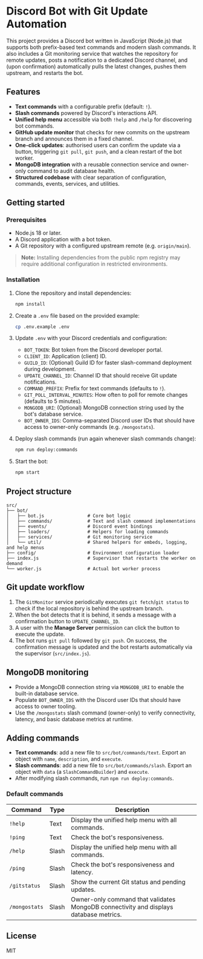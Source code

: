 # Discord Bot with Git Update Automation

This project provides a Discord bot written in JavaScript (Node.js) that supports both prefix-based text commands and modern slash commands. It also includes a Git monitoring service that watches the repository for remote updates, posts a notification to a dedicated Discord channel, and (upon confirmation) automatically pulls the latest changes, pushes them upstream, and restarts the bot.

## Features

- **Text commands** with a configurable prefix (default: `!`).
- **Slash commands** powered by Discord's interactions API.
- **Unified help menu** accessible via both `!help` and `/help` for discovering bot commands.
- **GitHub update monitor** that checks for new commits on the upstream branch and announces them in a fixed channel.
- **One-click updates**: authorised users can confirm the update via a button, triggering `git pull`, `git push`, and a clean restart of the bot worker.
- **MongoDB integration** with a reusable connection service and owner-only command to audit database health.
- **Structured codebase** with clear separation of configuration, commands, events, services, and utilities.

## Getting started

### Prerequisites

- Node.js 18 or later.
- A Discord application with a bot token.
- A Git repository with a configured upstream remote (e.g. `origin/main`).

> **Note:** Installing dependencies from the public npm registry may require additional configuration in restricted environments.

### Installation

1. Clone the repository and install dependencies:

   ```bash
   npm install
   ```

2. Create a `.env` file based on the provided example:

   ```bash
   cp .env.example .env
   ```

3. Update `.env` with your Discord credentials and configuration:

   - `BOT_TOKEN`: Bot token from the Discord developer portal.
   - `CLIENT_ID`: Application (client) ID.
   - `GUILD_ID`: (Optional) Guild ID for faster slash-command deployment during development.
   - `UPDATE_CHANNEL_ID`: Channel ID that should receive Git update notifications.
   - `COMMAND_PREFIX`: Prefix for text commands (defaults to `!`).
   - `GIT_POLL_INTERVAL_MINUTES`: How often to poll for remote changes (defaults to 5 minutes).
   - `MONGODB_URI`: (Optional) MongoDB connection string used by the bot's database service.
   - `BOT_OWNER_IDS`: Comma-separated Discord user IDs that should have access to owner-only commands (e.g. `/mongostats`).

4. Deploy slash commands (run again whenever slash commands change):

   ```bash
   npm run deploy:commands
   ```

5. Start the bot:

   ```bash
   npm start
   ```

## Project structure

```
src/
├── bot/
│   ├── bot.js                # Core bot logic
│   ├── commands/             # Text and slash command implementations
│   ├── events/               # Discord event bindings
│   ├── loaders/              # Helpers for loading commands
│   ├── services/             # Git monitoring service
│   └── util/                 # Shared helpers for embeds, logging, and help menus
├── config/                   # Environment configuration loader
├── index.js                  # Supervisor that restarts the worker on demand
└── worker.js                 # Actual bot worker process
```

## Git update workflow

1. The `GitMonitor` service periodically executes `git fetch`/`git status` to check if the local repository is behind the upstream branch.
2. When the bot detects that it is behind, it sends a message with a confirmation button to `UPDATE_CHANNEL_ID`.
3. A user with the **Manage Server** permission can click the button to execute the update.
4. The bot runs `git pull` followed by `git push`. On success, the confirmation message is updated and the bot restarts automatically via the supervisor (`src/index.js`).

## MongoDB monitoring

- Provide a MongoDB connection string via `MONGODB_URI` to enable the built-in database service.
- Populate `BOT_OWNER_IDS` with the Discord user IDs that should have access to owner tooling.
- Use the `/mongostats` slash command (owner-only) to verify connectivity, latency, and basic database metrics at runtime.

## Adding commands

- **Text commands**: add a new file to `src/bot/commands/text`. Export an object with `name`, `description`, and `execute`.
- **Slash commands**: add a new file to `src/bot/commands/slash`. Export an object with `data` (a `SlashCommandBuilder`) and `execute`.
- After modifying slash commands, run `npm run deploy:commands`.

### Default commands

| Command | Type  | Description |
|---------|-------|-------------|
| `!help` | Text  | Display the unified help menu with all commands. |
| `!ping` | Text  | Check the bot's responsiveness. |
| `/help` | Slash | Display the unified help menu with all commands. |
| `/ping` | Slash | Check the bot's responsiveness and latency. |
| `/gitstatus` | Slash | Show the current Git status and pending updates. |
| `/mongostats` | Slash | Owner-only command that validates MongoDB connectivity and displays database metrics. |

## License

MIT